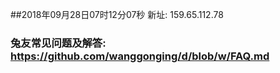 ##2018年09月28日07时12分07秒 新址: 159.65.112.78
### 兔友常见问题及解答: https://github.com/wanggonging/d/blob/w/FAQ.md
